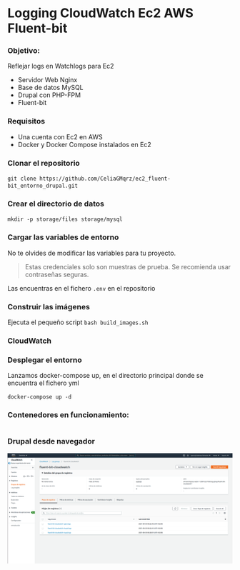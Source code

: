 # Logging CloudWatch Ec2 AWS Fluent-bit

### Objetivo:

Reflejar logs en Watchlogs para Ec2

* Servidor Web Nginx 
* Base de datos MySQL
* Drupal con PHP-FPM
* Fluent-bit

### Requisitos 

- Una cuenta con Ec2 en AWS
- Docker y Docker Compose instalados en Ec2
  
### Clonar el repositorio 

```shell 
git clone https://github.com/CeliaGMqrz/ec2_fluent-bit_entorno_drupal.git
```

### Crear el directorio de datos 

```shell 
mkdir -p storage/files storage/mysql
```

### Cargar las variables de entorno 

No te olvides de modificar las variables para tu proyecto.

> Estas credenciales solo son muestras de prueba. Se recomienda usar contraseñas seguras.


Las encuentras en el fichero `.env` en el repositorio


### Construir las imágenes 

Ejecuta el pequeño script `bash build_images.sh`

### CloudWatch



### Desplegar el entorno 

Lanzamos docker-compose up, en el directorio principal donde se encuentra el fichero yml

```shell
docker-compose up -d
```

### Contenedores en funcionamiento:

```shell

```

### Drupal desde navegador 

![captura.png](/images/captura.png)

